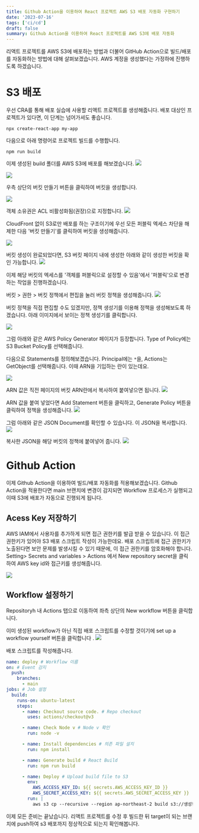 ```yaml
---
title: Github Action을 이용하여 React 프로젝트 AWS S3 배포 자동화 구현하기
date: '2023-07-16'
tags: ['ci/cd']
draft: false
summary: Github Action을 이용하여 React 프로젝트를 AWS S3에 배포 자동화
---
```


리액트 프로젝트를 AWS S3에 배포하는 방법과 더불어 GitHub Action으로 빌드/배포를 자동화하는 방법에 대해 살펴보겠습니다.
AWS 계정을 생성했다는 가정하에 진행하도록 하겠습니다.

# S3 배포

우선 CRA를 통해 배포 실습에 사용할 리액트 프로젝트를 생성해줍니다. 배포 대상인 프로젝트가 있다면, 이 단계는 넘어가셔도 좋습니다.

```
npx create-react-app my-app
```

다음으로 아래 명령어로 프로젝트 빌드를 수행합니다.

```
npm run build
```

이제 생성된 build 폴더를 AWS S3에 배포를 해보겠습니다.
![](https://velog.velcdn.com/images/dami/post/68c6e5e1-6d2f-4c40-92f5-96b4d1c95d02/image.png)

![](https://velog.velcdn.com/images/dami/post/89bcf4d0-371c-40e8-9c77-105993e750a4/image.png)

우측 상단의 버킷 만들기 버튼을 클릭하여 버킷을 생성합니다.

![](https://velog.velcdn.com/images/dami/post/a0396e77-ed68-49fa-9a67-20e9397e4937/image.png)

객체 소유권은 ACL 비활성화됨(권장)으로 지정합니다.
![](https://velog.velcdn.com/images/dami/post/be49fb33-aa66-462c-9a37-0c5e18ccbd51/image.png)

CloudFront 없이 S3로만 배포를 하는 구조이기에 우선 모든 퍼블릭 엑세스 차단을 해제한 다음 '버킷 만들기'를 클릭하여 버킷을 생성해줍니다.

![](https://velog.velcdn.com/images/dami/post/45f797c1-f7bf-49f0-8636-80c55c3af118/image.png)

버킷 생성이 완료되었다면, S3 버킷 페이지 내에 생성한 아래와 같이 생성한 버킷을 확인 가능합니다.
![](https://velog.velcdn.com/images/dami/post/9db3ef80-19de-45a4-93f5-cd6a2fdb6ed9/image.png)

이제 해당 버킷의 엑세스를 '객체를 퍼블릭으로 설정할 수 있음'에서 '퍼블릭'으로 변경하는 작업을 진행하겠습니다.

버킷 > 권한 > 버킷 정책에서 편집을 눌러 버킷 정책을 생성해줍니다.
![](https://velog.velcdn.com/images/dami/post/bd17199e-35d7-4aac-b1d6-0bc7cc7ad083/image.png)

버킷 정책을 직접 편집할 수도 있겠지만, 정책 생성기를 이용해 정책을 생성해보도록 하겠습니다. 아래 이미지에서 보이는 정책 생성기를 클릭합니다.

![](https://velog.velcdn.com/images/dami/post/b7ec96f8-d68c-4dfe-83d7-8f60d47081b0/image.png)

그럼 아래와 같은 AWS Policy Generator 페이지가 등장합니다. Type of Policy에는 S3 Bucket Policy를 선택해줍니다.

다음으로 Statements를 정의해보겠습니다. Principal에는 `*`을, Actions는 GetObject를 선택해줍니다. 이때 ARN을 기입하는 란이 있는데요.

![](https://velog.velcdn.com/images/dami/post/c3983042-dcb8-42e2-93ed-3b899e41a6ff/image.png)

ARN 값은 직전 페이지의 버킷 ARN란에서 복사하여 붙여넣으면 됩니다.
![](https://velog.velcdn.com/images/dami/post/69514957-5ff2-43aa-84e5-ba178734b104/image.png)

ARN 값을 붙여 넣었다면 Add Statement 버튼을 클릭하고, Generate Policy 버튼을 클릭하여 정책을 생성해줍니다.
![](https://velog.velcdn.com/images/dami/post/5cbd9a4b-8b64-47ac-96ce-8278331ea7be/image.png)

그럼 아래와 같은 JSON Document를 확인할 수 있습니다. 이 JSON을 복사합니다.
![](https://velog.velcdn.com/images/dami/post/076d3289-f52b-4980-bffc-82be8e680ba1/image.png)

복사한 JSON을 해당 버킷의 정책에 붙여넣어 줍니다.
![](https://velog.velcdn.com/images/dami/post/aa9ef760-aaec-4d4b-a011-24e1b5b1814b/image.png)

# Github Action

이제 Github Action을 이용하여 빌드/배포 자동화를 적용해보겠습니다. Github Action을 적용한다면 main 브랜치에 변경이 감지되면 Workflow 프로세스가 실행되고 이때 S3에 배포가 자동으로 진행되게 됩니다.

## Acess Key 저장하기

AWS IAM에서 사용자를 추가하게 되면 접근 권한키를 발급 받을 수 있습니다. 이 접근 권한키가 있어야 S3 배포 스크립트 작성이 가능한데요. 배포 스크립트에 접근 권한키가 노출된다면 보안 문제를 발생시킬 수 있기 때문에, 이 접근 권한키를 암호화해야 합니다. Setting> Secrets and variables > Actions
에서 New repository secret을 클릭하여 AWS key id와 접근키를 생성해줍니다.

![](https://velog.velcdn.com/images/dami/post/4c052b5b-1c23-4a28-9697-813f10099939/image.png)

## Workflow 설정하기

Repositoryh 내 Actions 탭으로 이동하여 좌측 상단의 New workflow 버튼을 클릭합니다.

이미 생성된 workflow가 아닌 직접 배포 스크립트를 수정할 것이기에 set up a workflow yourself 버튼을 클릭합니다 .
![](https://velog.velcdn.com/images/dami/post/12990fe6-a322-402e-af5f-29ea02e82da6/image.png)

배포 스크립트를 작성해줍니다.

```yml
name: deploy # Workflow 이름
on: # Event 감지
  push:
    branches:
      - main
jobs: # Job 설정
  build:
    runs-on: ubuntu-latest
    steps:
      - name: Checkout source code. # Repo checkout
        uses: actions/checkout@v3

      - name: Check Node v # Node v 확인
        run: node -v

      - name: Install dependencies # 의존 파일 설치
        run: npm install

      - name: Generate build # React Build
        run: npm run build

      - name: Deploy # Upload build file to S3
        env:
          AWS_ACCESS_KEY_ID: ${{ secrets.AWS_ACCESS_KEY_ID }}
          AWS_SECRET_ACCESS_KEY: ${{ secrets.AWS_SECRET_ACCESS_KEY }}
        run: |
          aws s3 cp --recursive --region ap-northeast-2 build s3://생성한 s3 버킷 주소
```

이제 모든 준비는 끝났습니다. 리액트 프로젝트를 수정 후 빌드한 뒤 target이 되는 브랜치에 push하여 s3 배포까지 정상적으로 되는지 확인해봅니다.

